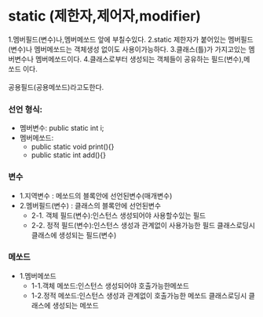 # static (제한자,제어자,modifier)
  1.멤버필드(변수)나,멤버메쏘드 앞에 부칠수있다.
  2.static 제한자가 붙어있는 멤버필드(변수)나 멤버메쏘드는 객체생성 없이도 사용이가능하다.
  3.클래스(틀)가 가지고있는 멤버변수나 멤버메쏘드이다.
  4.클래스로부터 생성되는 객체들이 공유하는 필드(변수),메쏘드 이다.<br>      
     공용필드(공용메쏘드)라고도한다.
      
  ### 선언 형식: 
   - 멤버변수: public static int i;
   - 멤버메쏘드:
      + public static void print(){}
      + public static int add(){}	
 
 ### 변수
   - 1.지역변수       : 메쏘드의 블록안에 선언된변수(매개변수)
   - 2.멤버필드(변수) : 클래스의 블록안에 선언된변수
       - 2-1. 객체 필드(변수):인스턴스 생성되어야 사용할수있는 필드
       - 2-2. 정적 필드(변수):인스턴스 생성과 관계없이 사용가능한 필드
                                클래스로딩시 클래스에 생성되는 필드(변수)
                                
### 메쏘드
   - 1.멤버메쏘드
     - 1-1.객체 메쏘드:인스턴스 생성되어야 호출가능한메쏘드
     - 1-2.정적 메쏘드:인스턴스 생성과 관계없이 호출가능한 메쏘드
                           클래스로딩시 클래스에 생성되는 메쏘드                              
 

